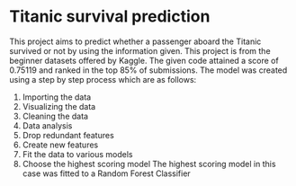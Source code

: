 # Titanic survival prediction
This project aims to predict whether a passenger aboard the Titanic survived or not by using the information given. This project is from the beginner datasets offered by Kaggle. The given code attained a score of 0.75119 and ranked in the top 85% of submissions. The model was created using a step by step process which are as follows:
1. Importing the data
2. Visualizing the data
3. Cleaning the data
4. Data analysis
5. Drop redundant features
6. Create new features
7. Fit the data to various models
8. Choose the highest scoring model
The highest scoring model in this case was fitted to a Random Forest Classifier

